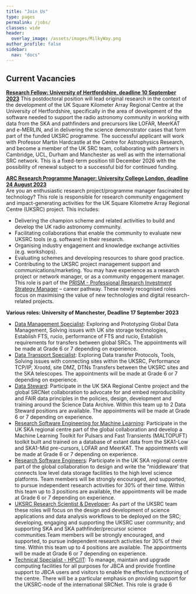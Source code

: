 ```yaml
---
title: "Join Us"
type: pages
permalink: /jobs/
classes: wide
header:
  overlay_image: /assets/images/MilkyWay.png
author_profile: false
sidebar: 
  nav: "docs"
---
```

## Current Vacancies 

**[Research Fellow: University of Hertfordshire, deadline 10 September 2023](https://my.corehr.com/pls/uhrecruit/erq_jobspec_version_4.display_form)**
This postdoctoral position will lead original research in the context of the development of the UK Square Kilometer Array Regional Centre at the University of Hertfordshire, specifically in the area of development of the software needed to support the radio astronomy community in working with data from the SKA and pathfinders and precursors like LOFAR, MeerKAT and e-MERLIN, and in delivering the science demonstrator cases that form part of the funded UKSRC programme. The successful applicant will work with Professor Martin Hardcastle at the Centre for Astrophysics Research, and become a member of the UK SRC team, collaborating with partners in Cambridge, UCL, Durham and Manchester as well as with the international SRC network. This is a fixed-term position till December 2026 with the possibility of renewal subject to a successful bid for continued funding.

**[ARC Research Programme Manager: University College London, deadline 24 August 2023](https://www.ucl.ac.uk/work-at-ucl/search-ucl-jobs/details?jobId=14138&jobTitle=ARC+Research+Programme+Manager)**  
Are you an enthusiastic research project/programme manager fascinated by technology?  This role is responsible for research community engagement and impact-generating activities for the UK Square Kilometre Array Regional Centre (UKSRC) project. This includes:
 - Delivering the champion scheme and related activities to build and develop the UK radio astronomy community.
 - Facilitating collaborations that enable the community to evaluate new UKSRC tools (e.g. software) in their research.
 - Organising industry engagement and knowledge exchange activities (e.g. workshops).
 - Evaluating schemes and developing resources to share good practice.
 - Contributing to the UKSRC project management support and communications/marketing.
You may have experience as a research project or network manager, or as a community engagement manager.
This role is part of the [PRISM - Professional Research Investment Strategy Manager](https://www.pris-managers.ac.uk/) – career pathway. These newly recognised roles focus on maximising the value of new technologies and digital research-related projects. 


 **Various roles: University of Manchester, Deadline 17 September 2023**
* [Data Management Specialist](https://www.jobs.manchester.ac.uk/Job/JobDetail?JobId=26354): Exploring and Prototyping Global Data Management, Solving issues with UK site storage technologies, Establish FTS, rucio, performance of FTS and rucio, Establish requirements for transfers between global SRCs. The appointments will be made at Grade 6 or 7 depending on experience.  
* [Data Transport Specialist](https://www.jobs.manchester.ac.uk/Job/JobDetail?JobId=26355): Exploring Data transfer Protocols, Tools, Solving issues with connecting sites within the UKSRC, Performance TCP/IP, Xrootd, site DMZ, DTNs Transfers between the UKSRC sites and the SKA telescopes.  The appointments will be made at Grade 6 or 7 depending on experience.  
* [Data Steward](https://www.jobs.manchester.ac.uk/Job/JobDetail?JobId=26353): Participate in the UK SKA Regional Centre project and the global SRCNet collaboration to advocate for and embed reproducibility and FAIR data principles in the policies, design, development and training around the Science Data Archive. Within this team up to 2 Data Steward positions are available.  The appointments will be made at Grade 6 or 7 depending on experience.  
* [Research Software Engineering for Machine Learning](https://www.jobs.manchester.ac.uk/Job/JobDetail?JobId=26518): Participate in the UK SKA regional centre part of the global collaboration and develop a Machine Learning Toolkit for Pulsars and Fast Transients (MALTOPUFT) toolkit built and trained on a database of extant data from the SKA1-Low and SKA1-Mid pre-cursors, LOFAR and MeerKAT.  The appointments will be made at Grade 6 or 7 depending on experience.  
* [Research Software Engineers](https://www.jobs.manchester.ac.uk/Job/JobDetail?JobId=26352): Participate in the UK SKA regional centre part of the global collaboration to design and write the “middleware’ that connects low level data storage facilities to the high level science platforms. Team members will be strongly encouraged, and supported, to pursue independent research activities for 30% of their time. Within this team up to 3 positions are available,  the appointments will be made at Grade 6 or 7 depending on experience.  
* [UKSRC Research Scientist & Developer](https://www.jobs.manchester.ac.uk/Job/JobDetail?JobId=26351): As part of the UKSRC team these roles will focus on 
the design and development of science applications and data analysis workflows to be deployed on the SRC; developing, engaging and supporting the UKSRC user community; and supporting SKA and SKA pathfinder/precursor science communities.Team members will be strongly encouraged, and supported, to pursue independent research 
activities for 30% of their time. Within this team up to 4 positions are available. The appointments will be made at Grade 6 or 7 depending on experience.   
* [Technical Specialist - HPC/IT](https://www.jobs.manchester.ac.uk/Job/JobDetail?JobId=26356): To manage, maintain and upgrade computing facilities for all purposes for JBCA and provide frontline support to JBCA users and visitors to enable the effective functioning of the centre. There will be a particular emphasis on providing support for the UKSRC-node of the international SRCNet. This role is grade 6
